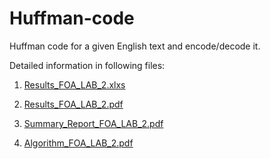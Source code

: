 # Huffman-code
Huffman code for a given English text and encode/decode it.

Detailed information in following files:

1) [Results_FOA_LAB_2.xlxs](https://github.com/srushtikotak/Huffman-code/blob/master/Results_FOA_LAB_2.xlsx)

2) [Results_FOA_LAB_2.pdf](https://github.com/srushtikotak/Huffman-code/blob/master/Results_FOA_LAB_2.pdf)

3) [Summary_Report_FOA_LAB_2.pdf](https://github.com/srushtikotak/Huffman-code/blob/master/Summary_Report_FOA_LAB_2.pdf)

4) [Algorithm_FOA_LAB_2.pdf](https://github.com/srushtikotak/Huffman-code/blob/master/Algorithm_FOA_LAB_2.pdf)
